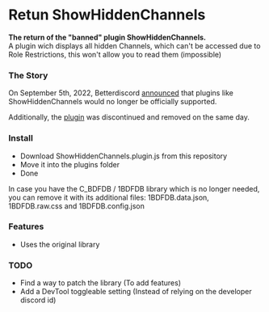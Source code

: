 # Retun ShowHiddenChannels
<p align="left">
    <b>The return of the "banned" plugin ShowHiddenChannels.</b><br>
    A plugin wich displays all hidden Channels, which can't be accessed due to Role Restrictions, this won't allow you to read them (impossible)
</p>

### The Story

On September 5th, 2022, Betterdiscord [announced](https://discord.com/channels/86004744966914048/178208945410801665/1016268576283426866) that plugins like ShowHiddenChannels would no longer be officially supported.

Additionally, the [plugin](https://github.com/mwittrien/BetterDiscordAddons/tree/master/Plugins/ShowHiddenChannels) was discontinued and removed on the same day.

### Install
- Download ShowHiddenChannels.plugin.js from this repository
- Move it into the plugins folder
- Done

In case you have the C_BDFDB / 1BDFDB library which is no longer needed, you can remove it with its additional files: 1BDFDB.data.json, 1BDFDB.raw.css and 1BDFDB.config.json
### Features

- Uses the original library

### TODO

- Find a way to patch the library (To add features)
- Add a DevTool toggleable setting (Instead of relying on the developer discord id)
